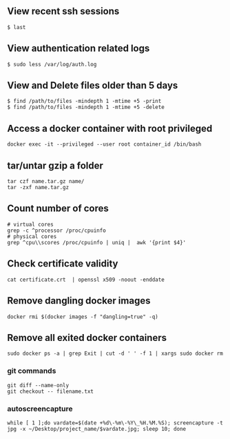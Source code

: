 ## View recent ssh sessions
```
$ last
```
## View authentication related logs
```
$ sudo less /var/log/auth.log
```
## View and Delete files older than 5 days
```
$ find /path/to/files -mindepth 1 -mtime +5 -print
$ find /path/to/files -mindepth 1 -mtime +5 -delete
```
## Access a docker container with root privileged
```
docker exec -it --privileged --user root container_id /bin/bash
```
## tar/untar gzip a folder
```
tar czf name.tar.gz name/
tar -zxf name.tar.gz
```
## Count number of cores
```
# virtual cores
grep -c ^processor /proc/cpuinfo
# physical cores
grep ^cpu\\scores /proc/cpuinfo | uniq |  awk '{print $4}' 
```
## Check certificate validity
```
cat certificate.crt  | openssl x509 -noout -enddate
```
## Remove dangling docker images
```
docker rmi $(docker images -f "dangling=true" -q)
```
## Remove all exited docker containers
```
sudo docker ps -a | grep Exit | cut -d ' ' -f 1 | xargs sudo docker rm
```
### git commands
```
git diff --name-only
git checkout -- filename.txt
```
### autoscreencapture
```
while [ 1 ];do vardate=$(date +%d\-%m\-%Y\_%H.%M.%S); screencapture -t jpg -x ~/Desktop/project_name/$vardate.jpg; sleep 10; done
```